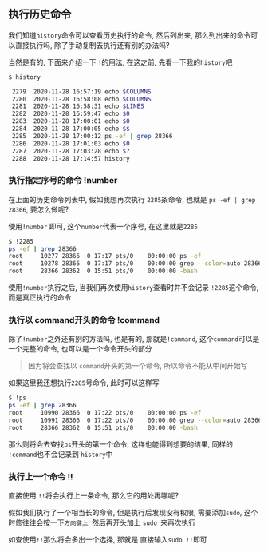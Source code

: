 ## 执行历史命令

我们知道`history`命令可以查看历史执行的命令, 然后列出来, 那么列出来的命令可以直接执行吗, 除了手动复制去执行还有别的办法吗?

当然是有的, 下面来介绍一下 `!`的用法, 在这之前, 先看一下我的`history`吧

```bash
$ history

 2279  2020-11-28 16:57:19 echo $COLUMNS
 2280  2020-11-28 16:58:08 echo $COLUMNS
 2281  2020-11-28 16:58:31 echo $LINES
 2282  2020-11-28 16:59:47 echo $0
 2283  2020-11-28 17:00:01 echo $0
 2284  2020-11-28 17:00:05 echo $$
 2285  2020-11-28 17:00:12 ps -ef | grep 28366
 2286  2020-11-28 17:01:03 echo $0
 2287  2020-11-28 17:03:28 echo $?
 2288  2020-11-28 17:14:57 history
```



### 执行指定序号的命令  !number

在上面的历史命令列表中, 假如我想再次执行 `2285`条命令, 也就是 `ps -ef | grep 28366`, 要怎么做呢?

使用`!number` 即可, 这个`number`代表一个序号, 在这里就是`2285`

```bash
$ !2285
ps -ef | grep 28366
root     10277 28366  0 17:17 pts/0    00:00:00 ps -ef
root     10278 28366  0 17:17 pts/0    00:00:00 grep --color=auto 28366
root     28366 28362  0 15:51 pts/0    00:00:00 -bash
```

使用`!number`执行之后, 当我们再次使用`history`查看时并不会记录 `!2285`这个命令, 而是真正执行的命令

### 执行以 command开头的命令 !command

除了`!number`之外还有别的方法吗, 也是有的, 那就是`!command`, 这个`command`可以是一个完整的命令, 也可以是一个命令开头的部分

> 因为将会查找以 `command`开头的第一个命令, 所以命令不能从中间开始写



如果这里我还想执行`2285`号命令, 此时可以这样写

```bash
$ !ps
ps -ef | grep 28366
root     10990 28366  0 17:22 pts/0    00:00:00 ps -ef
root     10991 28366  0 17:22 pts/0    00:00:00 grep --color=auto 28366
root     28366 28362  0 15:51 pts/0    00:00:00 -bash
```

那么则将会去查找`ps`开头的第一个命令, 这样也能得到想要的结果, 同样的 `!command`也不会记录到 `history`中



### 执行上一个命令 !!

直接使用 `!!`将会执行上一条命令, 那么它的用处再哪呢?

假如我们执行了一个相当长的命令, 但是执行后发现没有权限, 需要添加`sudo`, 这个时修往往会按一下`方向键上`, 然后再开头加上 `sudo `来再次执行

如查使用`!!`那么将会多出一个选择, 那就是 直接输入`sudo !!`即可

